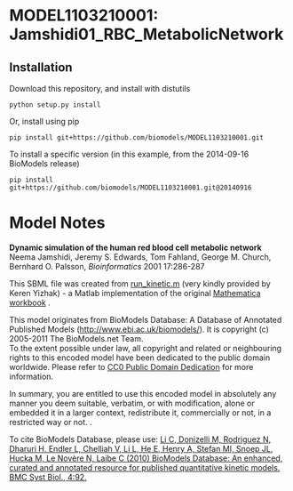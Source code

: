 # MODEL1103210001: Jamshidi01_RBC_MetabolicNetwork

## Installation

Download this repository, and install with distutils

`python setup.py install`

Or, install using pip

`pip install git+https://github.com/biomodels/MODEL1103210001.git`

To install a specific version (in this example, from the 2014-09-16 BioModels release)

`pip install git+https://github.com/biomodels/MODEL1103210001.git@20140916`


# Model Notes


**Dynamic simulation of the human red blood cell metabolic network**   
Neema Jamshidi, Jeremy S. Edwards, Tom Fahland, George M. Church, Bernhard O.
Palsson, _Bioinformatics_ 2001 17:286-287

This SBML file was created from
[run_kinetic.m](http://docs.u003f.com/run_kinetic.m) (very kindly provided by
Keren Yizhak) - a Matlab implementation of the original [Mathematica
workbook](http://atlas.med.harvard.edu/gmc/rbc.html) .

This model originates from BioModels Database: A Database of Annotated
Published Models (http://www.ebi.ac.uk/biomodels/). It is copyright (c)
2005-2011 The BioModels.net Team.  
To the extent possible under law, all copyright and related or neighbouring
rights to this encoded model have been dedicated to the public domain
worldwide. Please refer to [CC0 Public Domain
Dedication](http://creativecommons.org/publicdomain/zero/1.0/) for more
information.

In summary, you are entitled to use this encoded model in absolutely any
manner you deem suitable, verbatim, or with modification, alone or embedded it
in a larger context, redistribute it, commercially or not, in a restricted way
or not. .  
  
To cite BioModels Database, please use: [Li C, Donizelli M, Rodriguez N,
Dharuri H, Endler L, Chelliah V, Li L, He E, Henry A, Stefan MI, Snoep JL,
Hucka M, Le Novère N, Laibe C (2010) BioModels Database: An enhanced, curated
and annotated resource for published quantitative kinetic models. BMC Syst
Biol., 4:92.](http://www.ncbi.nlm.nih.gov/pubmed/20587024)


